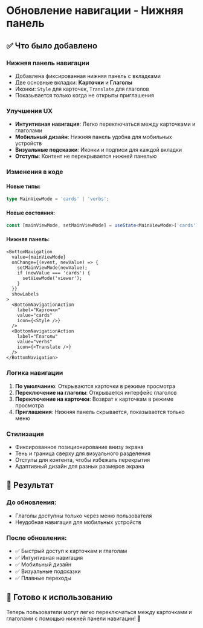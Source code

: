 # Обновление навигации - Нижняя панель

## ✅ Что было добавлено

### **Нижняя панель навигации**
- Добавлена фиксированная нижняя панель с вкладками
- Две основные вкладки: **Карточки** и **Глаголы**
- Иконки: `Style` для карточек, `Translate` для глаголов
- Показывается только когда не открыты приглашения

### **Улучшения UX**
- **Интуитивная навигация**: Легко переключаться между карточками и глаголами
- **Мобильный дизайн**: Нижняя панель удобна для мобильных устройств
- **Визуальные подсказки**: Иконки и подписи для каждой вкладки
- **Отступы**: Контент не перекрывается нижней панелью

### **Изменения в коде**

#### **Новые типы:**
```typescript
type MainViewMode = 'cards' | 'verbs';
```

#### **Новые состояния:**
```typescript
const [mainViewMode, setMainViewMode] = useState<MainViewMode>('cards');
```

#### **Нижняя панель:**
```tsx
<BottomNavigation
  value={mainViewMode}
  onChange={(event, newValue) => {
    setMainViewMode(newValue);
    if (newValue === 'cards') {
      setViewMode('viewer');
    }
  }}
  showLabels
>
  <BottomNavigationAction
    label="Карточки"
    value="cards"
    icon={<Style />}
  />
  <BottomNavigationAction
    label="Глаголы"
    value="verbs"
    icon={<Translate />}
  />
</BottomNavigation>
```

### **Логика навигации**

1. **По умолчанию**: Открываются карточки в режиме просмотра
2. **Переключение на глаголы**: Открывается интерфейс глаголов
3. **Переключение на карточки**: Возврат к карточкам в режиме просмотра
4. **Приглашения**: Нижняя панель скрывается, показывается только меню

### **Стилизация**
- Фиксированное позиционирование внизу экрана
- Тень и граница сверху для визуального разделения
- Отступы для контента, чтобы избежать перекрытия
- Адаптивный дизайн для разных размеров экрана

## 🎯 Результат

### **До обновления:**
- Глаголы доступны только через меню пользователя
- Неудобная навигация для мобильных устройств

### **После обновления:**
- ✅ Быстрый доступ к карточкам и глаголам
- ✅ Интуитивная навигация
- ✅ Мобильный дизайн
- ✅ Визуальные подсказки
- ✅ Плавные переходы

## 🚀 Готово к использованию

Теперь пользователи могут легко переключаться между карточками и глаголами с помощью нижней панели навигации! 🎉 